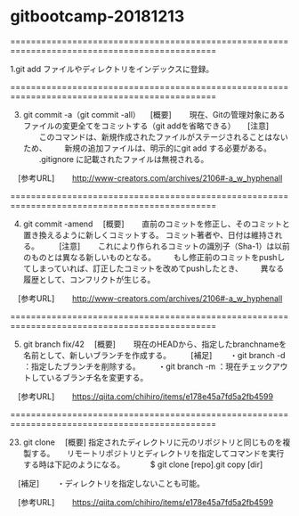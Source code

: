 # gitbootcamp-20181213

==============================================================================================

1.git add
ファイルやディレクトリをインデックスに登録。

==============================================================================================

3. git commit -a（git commit -all）
　[概要]
　　現在、Gitの管理対象にあるファイルの変更全てをコミットする（git addを省略できる）
　
  [注意]
　　このコマンドは、新規作成されたファイルがステージされることはないため、
　　新規の追加ファイルは、明示的にgit add する必要がある。
　　.gitignore に記載されたファイルは無視される。

　[参考URL]
　　http://www-creators.com/archives/2106#-a_w_hyphenall

==============================================================================================

4. git commit -amend
　[概要]
　　直前のコミットを修正し、そのコミットと置き換えるように新しくコミットする。
    コミット著者や、日付は維持される。
　
　[注意]
　　これにより作られるコミットの識別子（Sha-1）は以前のものとは異なる新しいものとなる。
　　もし修正前のコミットをpushしてしまっていれば、訂正したコミットを改めてpushしたとき、
　　異なる履歴として、コンフリクトが生じる。

　[参考URL]
　　http://www-creators.com/archives/2106#-a_w_hyphenall

==============================================================================================

5. git branch fix/42
　[概要]
　　現在のHEADから、指定したbranchnameを名前として、新しいブランチを作成する。
　
　[補足]
　　・git branch -d <branchname>	：指定したブランチを削除する。
　　・git branch -m <new branchname>	：現在チェックアウトしているブランチ名を変更する。

　[参考URL]
　　https://qiita.com/chihiro/items/e178e45a7fd5a2fb4599

==============================================================================================

23. git clone
　[概要]
    指定されたディレクトリに元のリポジトリと同じものを複製する。
　  リモートリポジトリとディレクトリを指定してコマンドを実行する時は下記のようになる。
　　　$ git clone [repo].git copy [dir]

　[補足]
　　・ディレクトリを指定しないことも可能。

　[参考URL]
　　https://qiita.com/chihiro/items/e178e45a7fd5a2fb4599


